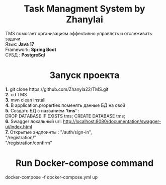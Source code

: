 <h1 align="center">Task Managment System by Zhanylai </h1>
<h> TMS помогает организациям эффективно управлять и отслеживать задачи.</h> <br>
<h> Язык: <b>Java 17</b></h> <br>
<h> Framework: <b>Spring Boot</b></h> <br>
<h> СУБД : <b>PostgreSql</b></h> <br>
<h1 align="center">Запуск проекта</h1>
<h> <b>1.</b> git clone https://github.com/Zhanyla22/TMS.git </h> <br>
<h> <b>2.</b> cd TMS</h> <br>
<h> <b>3.</b> mvn clean install</h> <br>
<h> <b>4.</b> В application.properties поменять данные БД на свой</h> <br>
<h> <b>5.</b> Создать БД с названием  <b>'tms'</b> : </h> <br>
<h> <b></b> DROP DATABASE IF EXISTS tms;
CREATE DATABASE tms;</h> <br>
<h> <b>6.</b> Swagger локальный url: <a href="http://localhost:8080/documentation/swagger-ui/index.html"> http://localhost:8080/documentation/swagger-ui/index.html </a> </h> <br>
<h> <b>7.</b> Открытые эндпоинты : "/auth/sign-in", </h> <br>
<h> <b></b>                   "/registration/" </h> <br>
<h> <b></b>                   "/registration/confirm" </h> <br>
<h1 align="center">Run Docker-compose command </h1>
<h> docker-compose -f docker-compose.yml up</h> <br>
